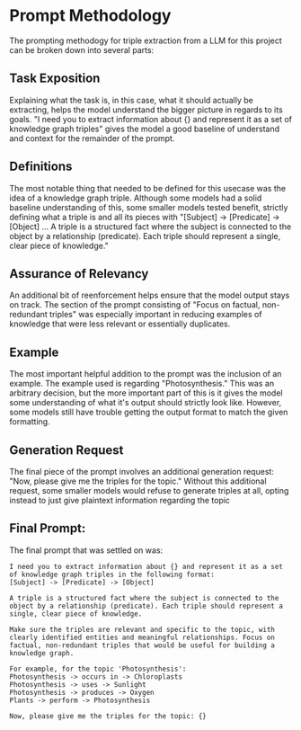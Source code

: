 # Prompt Methodology

The prompting methodogy for triple extraction from a LLM for this project can be broken down into several parts:

## Task Exposition
Explaining what the task is, in this case, what it should actually be extracting, helps the model understand the bigger picture in regards to its goals. "I need you to extract information about {} and represent it as a set of knowledge graph triples" gives the model a good baseline of understand and context for the remainder of the prompt.

## Definitions
The most notable thing that needed to be defined for this usecase was the idea of a knowledge graph triple. Although some models had a solid baseline understanding of this, some smaller models tested benefit, strictly defining what a triple is and all its pieces with "[Subject] -> [Predicate] -> [Object] ... A triple is a structured fact where the subject is connected to the object by a relationship (predicate). Each triple should represent a single, clear piece of knowledge."

## Assurance of Relevancy
An additional bit of reenforcement helps ensure that the model output stays on track. The section of the prompt consisting of "Focus on factual, non-redundant triples" was especially important in reducing examples of knowledge that were less relevant or essentially duplicates.

## Example
The most important helpful addition to the prompt was the inclusion of an example. The example used is regarding "Photosynthesis." This was an arbitrary decision, but the more important part of this is it gives the model some understanding of what it's output should strictly look like. However, some models still have trouble getting the output format to match the given formatting.

## Generation Request
The final piece of the prompt involves an additional generation request: "Now, please give me the triples for the topic." Without this additional request, some smaller models would refuse to generate triples at all, opting instead to just give plaintext information regarding the topic

## Final Prompt:

The final prompt that was settled on was:
```
I need you to extract information about {} and represent it as a set of knowledge graph triples in the following format:
[Subject] -> [Predicate] -> [Object]

A triple is a structured fact where the subject is connected to the object by a relationship (predicate). Each triple should represent a single, clear piece of knowledge.

Make sure the triples are relevant and specific to the topic, with clearly identified entities and meaningful relationships. Focus on factual, non-redundant triples that would be useful for building a knowledge graph.

For example, for the topic 'Photosynthesis':
Photosynthesis -> occurs in -> Chloroplasts
Photosynthesis -> uses -> Sunlight
Photosynthesis -> produces -> Oxygen
Plants -> perform -> Photosynthesis

Now, please give me the triples for the topic: {}
```
